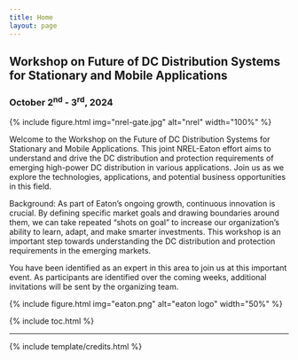 ```yaml
---
title: Home
layout: page
---
```


## Workshop on Future of DC Distribution Systems for Stationary and Mobile Applications
### **October 2<sup>nd</sup> - 3<sup>rd</sup>, 2024**


{% include figure.html img="nrel-gate.jpg" alt="nrel" width="100%" %}

Welcome to the Workshop on the Future of DC Distribution Systems for Stationary and Mobile Applications. This joint NREL-Eaton effort aims to understand and drive the DC distribution and protection requirements of emerging high-power DC distribution in various applications. Join us as we explore the technologies, applications, and potential business opportunities in this field.

Background: As part of Eaton’s ongoing growth, continuous innovation is crucial. By defining specific market goals and drawing boundaries around them, we can take repeated “shots on goal” to increase our organization’s ability to learn, adapt, and make smarter investments. This workshop is an important step towards understanding the DC distribution and protection requirements in the emerging markets.

You have been identified as an expert in this area to join us at this important event. As participants are identified over the coming weeks, additional invitations will be sent by the organizing team.

{% include figure.html img="eaton.png" alt="eaton logo" width="50%" %}

{% include toc.html %}

------

{% include template/credits.html %}
